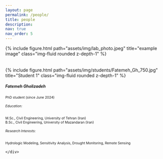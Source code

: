 ```yaml
---
layout: page
permalink: /people/
title: people
description:
nav: true
nav_order: 5
---
```


<div class="row justify-content-sm-center">
    <div class="col-sm-10 mt-3 mt-md-0">
        {% include figure.html path="assets/img/lab_photo.jpeg" title="example image" class="img-fluid rounded z-depth-1" %}
    </div>
</div>

<br>
<br>

<div class="container">
    <div class="row">
        <div class="col-md-6 mb-4"> <!-- Each column will take half the width -->
            <div class="row">
                <div class="col-md-6">
                    <div class="text-center">
                        {% include figure.html path="assets/img/students/Fatemeh_Gh_750.jpg" title="Student 1" class="img-fluid rounded z-depth-1" %}
                        <h5 style="font-size: 0.9em;"> <!-- Applicant name -->
                            Fatemeh Gholizadeh
                        </h5>
                        <span style="font-size: 0.75em;">PhD student (since June 2024)</span>
                    </div>
                </div>
                <div class="col-md-6">
                    <div class="mt-3"> <!-- Margin top for spacing -->
                        <h6 style="font-size: 0.75em;">Education:</h6>
                        <p style="font-size: 0.75em;">
                            M.Sc., Civil Engineering, University of Tehran (Iran) <br>
                            B.Sc., Civil Engineering, University of Mazandaran (Iran)
                        </p>
                        <h6 style="font-size: 0.75em;">Research Interests:</h6>
                        <p style="font-size: 0.75em;">
                            Hydrologic Modeling, Sensitivity Analysis, Drought Monitoring, Remote Sensing
                        </p>
                    </div>
                </div>
            </div>
        </div>
        <!-- Add more student columns as needed -->

    </div>
</div>



<div style="display: none;">
    <strong style="font-size: 20px;">PhD Opportunity:</strong><br>
    <p style="text-align: justify;">I am seeking highly motivated and talented individuals to join my research team as Ph.D. students. I am looking for candidates interested in pursuing research at the intersection of hydrologic modeling, machine learning, and remote sensing.<br><br><br>

    <strong style="font-size: 20px;">Requirements:</strong><br>
    <p style="text-align: justify;">A master's degree (or equivalent) in hydrology, water resources, environmental science, or a related field<br>
    Experience in hydrologic modeling, machine learning, or remote sensing<br>
    Proficiency in programming languages (preferably Python)<br> 
    Experience with GIS software<br>
    Excellent analytical and problem-solving skills<br>
    Strong communication and technical writing abilities.<br><br><br>

    <strong style="font-size: 20px;">To apply:</strong><br>
    <p style="text-align: justify;">If you are interested, please contact me with your Curriculum Vitae (CV) and a short email (titled 'Ph.D.') explaining why you are interested in joining my research group. Your CV should include your educational background with GPAs, research experience, publication record (if any), and TOEFL score (for international students).<br><br><br>

    <strong style="font-size: 20px;">M.S. Students:</strong><br>
    <p style="text-align: justify;">If you are interested in joining our group as MS student to carry out an independent research, feel free to reach out to me at pabbaszadeh@pdx.edu. We are constantly looking for motivated students to support ongoing research projects.<br><br><br>

    <strong style="font-size: 20px;">B.S. Students:</strong><br>
    <p style="text-align: justify;">For joining as an undergraduate student please email me at pabbaszadeh@pdx.edu. PSU students from diverse backgrounds or those who are interested in conducting their senior thesis in the area of hydro data science are strongly encouraged to email me.<br><br><br>
</div>



